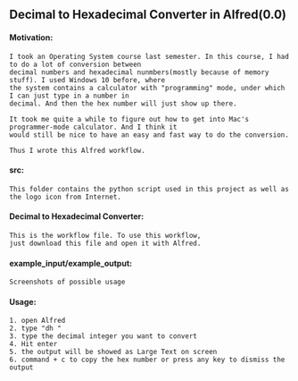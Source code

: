 ## Decimal to Hexadecimal Converter in Alfred(0.0)

#### Motivation:
	I took an Operating System course last semester. In this course, I had to do a lot of conversion between 
	decimal numbers and hexadecimal nunmbers(mostly because of memory stuff). I used Windows 10 before, where 
	the system contains a calculator with "programming" mode, under which I can just type in a number in 
	decimal. And then the hex number will just show up there.
	
	It took me quite a while to figure out how to get into Mac's programmer-mode calculator. And I think it 
	would still be nice to have an easy and fast way to do the conversion.
	
	Thus I wrote this Alfred workflow.

#### src:
	This folder contains the python script used in this project as well as the logo icon from Internet.

#### Decimal to Hexadecimal Converter:
	This is the workflow file. To use this workflow,
	just download this file and open it with Alfred.

#### example_input/example_output:
	Screenshots of possible usage

#### Usage:
	1. open Alfred
	2. type "dh "
	3. type the decimal integer you want to convert
	4. Hit enter
	5. the output will be showed as Large Text on screen
	6. command + c to copy the hex number or press any key to dismiss the output
